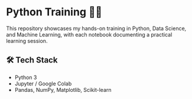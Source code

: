 # Python Training 🐍📘

This repository showcases my hands-on training in Python, Data Science, and Machine Learning, with each notebook documenting a practical learning session.

## 🛠️ Tech Stack
- Python 3
- Jupyter / Google Colab
- Pandas, NumPy, Matplotlib, Scikit-learn
